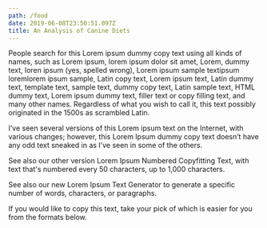 ```yaml
---
path: /food
date: 2019-06-08T23:50:51.097Z
title: An Analysis of Canine Diets
---
```

People search for this Lorem ipsum dummy copy text using all kinds of names, such as Lorem ipsum, lorem ipsum dolor sit amet, Lorem, dummy text, loren ipsum (yes, spelled wrong), Lorem ipsum sample textipsum loremlorem ipsum sample, Latin copy text, Lorem ipsum text, Latin dummy text, template text, sample text, dummy copy text, Latin sample text, HTML dummy text, Lorem ipsum dummy text, filler text or copy filling text, and many other names. Regardless of what you wish to call it, this text possibly originated in the 1500s as scrambled Latin.

I’ve seen several versions of this Lorem ipsum text on the Internet, with various changes; however, this Lorem Ipsum dummy copy text doesn’t have any odd text sneaked in as I’ve seen in some of the others.

See also our other version Lorem Ipsum Numbered Copyfitting Text, with text that's numbered every 50 characters, up to 1,000 characters.

See also our new Lorem Ipsum Text Generator to generate a specific number of words, characters, or paragraphs.

If you would like to copy this text, take your pick of which is easier for you from the formats below.


